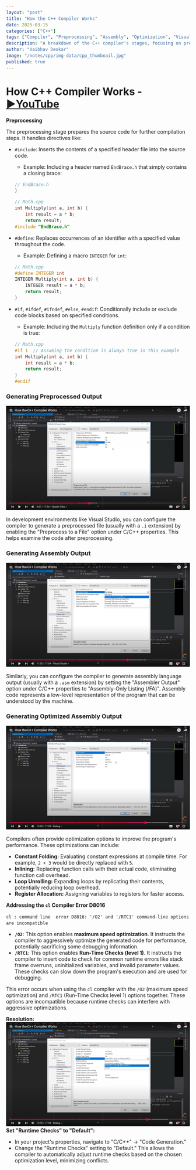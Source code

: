```yaml
---
layout: "post"
title: "How the C++ Compiler Works"
date: 2025-03-15
categories: ["C++"]
tags: ["Compiler", "Preprocessing", "Assembly", "Optimization", "Visual Studio", "Build Process"]
description: "A breakdown of the C++ compiler's stages, focusing on preprocessing directives, generating assembly, optimization, and handling compiler options/errors in Visual Studio."
author: "Vaibhav Deokar"
image: "/notes/cpp/img-data/cpp_thumbnail.jpg"
published: true
---
```

# How C++ Compiler Works - [▶️YouTube](https://www.youtube.com/watch?v=3tIqpEmWMLI&list=PLlrATfBNZ98dudnM48yfGUldqGD0S4FFb&index=6)

**Preprocessing**

The preprocessing stage prepares the source code for further compilation steps. It handles directives like:

- `#include`: Inserts the contents of a specified header file into the source code.
    - Example: Including a header named `EndBrace.h` that simply contains a closing brace:

    ```cpp
    // EndBrace.h
    }
    ```

    ```cpp
    // Math.cpp
    int Multiply(int a, int b) {
        int result = a * b;
        return result;
    #include "EndBrace.h"
    ```

- `#define`: Replaces occurrences of an identifier with a specified value throughout the code.
    - Example: Defining a macro `INTEGER` for `int`:

    ```cpp
    // Math.cpp
    #define INTEGER int
    INTEGER Multiply(int a, int b) {
        INTEGER result = a * b;
        return result;
    }
    ```

- `#if`, `#ifdef`, `#ifndef`, `#else`, `#endif`: Conditionally include or exclude code blocks based on specified conditions.
    - Example: Including the `Multiply` function definition only if a condition is true:

    ```cpp
    // Math.cpp
    #if 1  // Assuming the condition is always true in this example
    int Multiply(int a, int b) {
        int result = a * b;
        return result;
    }
    #endif
    ```

### **Generating Preprocessed Output**

![Generate Preprocesed Output](img-data/02/image.png)

In development environments like Visual Studio, you can configure the compiler to generate a preprocessed file (usually with a `.i` extension) by enabling the "Preprocess to a File" option under C/C++ properties. This helps examine the code after preprocessing.

### **Generating Assembly Output**

![Generate Assembly Output](img-data/02/image-1.png)

Similarly, you can configure the compiler to generate assembly language output (usually with a `.asm` extension) by setting the "Assembler Output" option under C/C++ properties to "Assembly-Only Listing (/FA)". Assembly code represents a low-level representation of the program that can be understood by the machine.

### **Generating Optimized Assembly Output**

![Generate Optimized Assembly Output](img-data/02/image-2.png)

Compilers often provide optimization options to improve the program's performance. These optimizations can include:

- **Constant Folding:** Evaluating constant expressions at compile time. For example, `2 + 3` would be directly replaced with `5`.
- **Inlining:** Replacing function calls with their actual code, eliminating function call overhead.
- **Loop Unrolling:** Expanding loops by replicating their contents, potentially reducing loop overhead.
- **Register Allocation:** Assigning variables to registers for faster access.


**Addressing the `cl` Compiler Error D8016**

`cl : command line  error D8016: '/O2' and '/RTC1' command-line options are incompatible`

* **`/O2`**: This option enables **maximum speed optimization**. It instructs the compiler to aggressively optimize the generated code for performance, potentially sacrificing some debugging information.
* **`/RTC1`**: This option enables **Run-Time Checks (level 1)**. It instructs the compiler to insert code to check for common runtime errors like stack frame overruns, uninitialized variables, and invalid parameter values. These checks can slow down the program's execution and are used for debugging.

This error occurs when using the `cl` compiler with the `/O2` (maximum speed optimization) and `/RTC1` (Run-Time Checks level 1) options together. These options are incompatible because runtime checks can interfere with aggressive optimizations.

**Resolution:**
![alt text](img-data/02/image-3.png)
 **Set "Runtime Checks" to "Default":**
   - In your project's properties, navigate to "C/C++" -> "Code Generation."
   - Change the "Runtime Checks" setting to "Default." This allows the compiler to automatically adjust runtime checks based on the chosen optimization level, minimizing conflicts.
